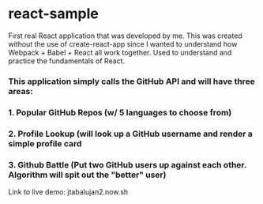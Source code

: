 # react-sample
First real React application that was developed by me. This was created without the use of create-react-app since I wanted to understand how Webpack + Babel + React all work together. Used to understand and practice the fundamentals of React.

### This application simply calls the GitHub API and will have three areas: 
### 1. Popular GitHub Repos (w/ 5 languages to choose from)
### 2. Profile Lookup (will look up a GitHub username and render a simple profile card 
### 3. Github Battle (Put two GitHub users up against each other. Algorithm will spit out the "better" user)

Link to live demo: jtabalujan2.now.sh
